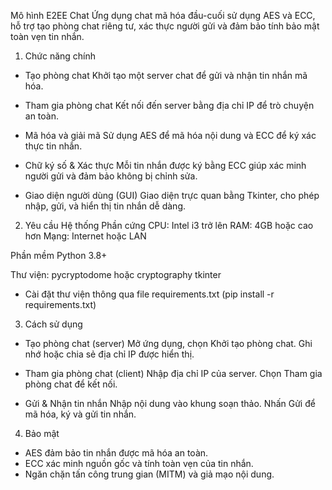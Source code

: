 Mô hình E2EE Chat
Ứng dụng chat mã hóa đầu-cuối sử dụng AES và ECC, hỗ trợ tạo phòng chat riêng tư, xác thực người gửi và đảm bảo tính bảo mật toàn vẹn tin nhắn.

1.  Chức năng chính
* Tạo phòng chat
Khởi tạo một server chat để gửi và nhận tin nhắn mã hóa.

* Tham gia phòng chat
Kết nối đến server bằng địa chỉ IP để trò chuyện an toàn.

* Mã hóa và giải mã
Sử dụng AES để mã hóa nội dung và ECC để ký xác thực tin nhắn.

* Chữ ký số & Xác thực
Mỗi tin nhắn được ký bằng ECC giúp xác minh người gửi và đảm bảo không bị chỉnh sửa.

* Giao diện người dùng (GUI)
Giao diện trực quan bằng Tkinter, cho phép nhập, gửi, và hiển thị tin nhắn dễ dàng.

2.  Yêu cầu Hệ thống
Phần cứng
CPU: Intel i3 trở lên
RAM: 4GB hoặc cao hơn
Mạng: Internet hoặc LAN

Phần mềm
Python 3.8+

Thư viện:
pycryptodome hoặc cryptography
tkinter
* Cài đặt thư viện thông qua file requirements.txt 
        (pip install -r requirements.txt)

3.  Cách sử dụng
* Tạo phòng chat (server)
Mở ứng dụng, chọn Khởi tạo phòng chat.
Ghi nhớ hoặc chia sẻ địa chỉ IP được hiển thị.

* Tham gia phòng chat (client)
Nhập địa chỉ IP của server.
Chọn Tham gia phòng chat để kết nối.

* Gửi & Nhận tin nhắn
Nhập nội dung vào khung soạn thảo.
Nhấn Gửi để mã hóa, ký và gửi tin nhắn.

4.  Bảo mật
- AES đảm bảo tin nhắn được mã hóa an toàn.
- ECC xác minh nguồn gốc và tính toàn vẹn của tin nhắn.
- Ngăn chặn tấn công trung gian (MITM) và giả mạo nội dung.